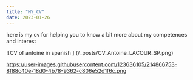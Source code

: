 ```yaml
---
title: "MY_CV"
date: 2023-01-26
---
```

here is my cv for helping you to know a bit more about my competences and interest

![CV of antoine in spanish ] (/_posts/CV_Antoine_LACOUR_SP.png)

https://user-images.githubusercontent.com/123636105/214866753-8f88c40e-18d0-4b78-9362-c806e52d1f6c.png
